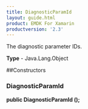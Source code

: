 ```yaml
---
title: DiagnosticParamId
layout: guide.html
product: EMDK For Xamarin
productversion: '2.3'
---
```

The diagnostic parameter IDs.

**Type** - Java.Lang.Object

##Constructors
### DiagnosticParamId 
**public DiagnosticParamId ();**







